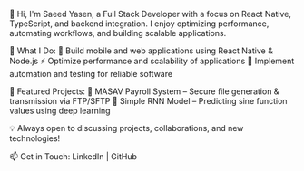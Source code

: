 👋 Hi, I'm Saeed Yasen, a Full Stack Developer with a focus on React Native, TypeScript, and backend integration. I enjoy optimizing performance, automating workflows, and building scalable applications.

🔹 What I Do:
🚀 Build mobile and web applications using React Native & Node.js
⚡ Optimize performance and scalability of applications
🤖 Implement automation and testing for reliable software

📌 Featured Projects:
🔹 MASAV Payroll System – Secure file generation & transmission via FTP/SFTP
🔹 Simple RNN Model – Predicting sine function values using deep learning

💡 Always open to discussing projects, collaborations, and new technologies!

📫 Get in Touch: LinkedIn | GitHub
